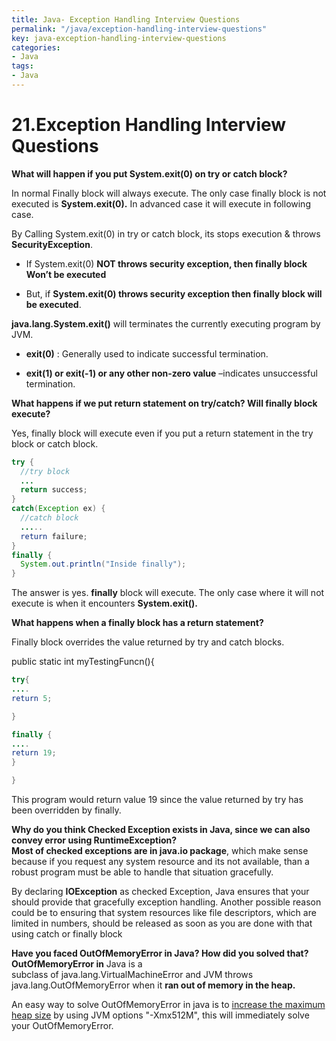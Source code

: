 ```yaml
---
title: Java- Exception Handling Interview Questions
permalink: "/java/exception-handling-interview-questions"
key: java-exception-handling-interview-questions
categories:
- Java
tags:
- Java
---
```


21.Exception Handling Interview Questions
=========================================

**What will happen if you put System.exit(0) on try or catch block?**

In normal Finally block will always execute. The only case finally block is not
executed is **System.exit(0).** In advanced case it will execute in following
case.

By Calling System.exit(0) in try or catch block, its stops execution & throws
**SecurityException**.

-   If System.exit(0) **NOT throws security exception, then finally block Won’t
    be executed**

-   But, if **System.exit(0) throws security exception then finally block will
    be executed**.

**java.lang.System.exit()** will terminates the currently executing program by
JVM.

-   **exit(0)** : Generally used to indicate successful termination.

-   **exit(1) or exit(-1) or any other non-zero value** –indicates unsuccessful
    termination.

**What happens if we put return statement on try/catch? Will finally block
execute?**

Yes, finally block will execute even if you put a return statement in the try
block or catch block.
```java
try {
  //try block
  ...
  return success;
}
catch(Exception ex) {
  //catch block
  .....
  return failure;
}
finally {
  System.out.println("Inside finally");
}
```

The answer is yes. **finally** block will execute. The only case where it will
not execute is when it encounters **System.exit().**

**What happens when a finally block has a return statement?**

Finally block overrides the value returned by try and catch blocks.

public static int myTestingFuncn(){

```java
try{
....
return 5;

}

finally {
....
return 19;
}

}
```


This program would return value 19 since the value returned by try has
been overridden by finally.

**Why do you think Checked Exception exists in Java, since we can also convey
error using RuntimeException?**  
**Most of checked exceptions are in java.io package**, which make sense because
if you request any system resource and its not available, than a robust program
must be able to handle that situation gracefully.

By declaring **IOException** as checked Exception, Java ensures that your should
provide that gracefully exception handling. Another possible reason could be to
ensuring that system resources like file descriptors, which are limited in
numbers, should be released as soon as you are done with that using catch or
finally block

**Have you faced OutOfMemoryError in Java? How did you solved that?**  
**OutOfMemoryError in** Java is a subclass of java.lang.VirtualMachineError and
JVM throws java.lang.OutOfMemoryError when it **ran out of memory in the heap.**

An easy way to solve OutOfMemoryError in java is to [increase the maximum heap
size](http://javarevisited.blogspot.com/2011/08/increase-heap-size-maven-ant.html) by
using JVM options "-Xmx512M", this will immediately solve your OutOfMemoryError.
